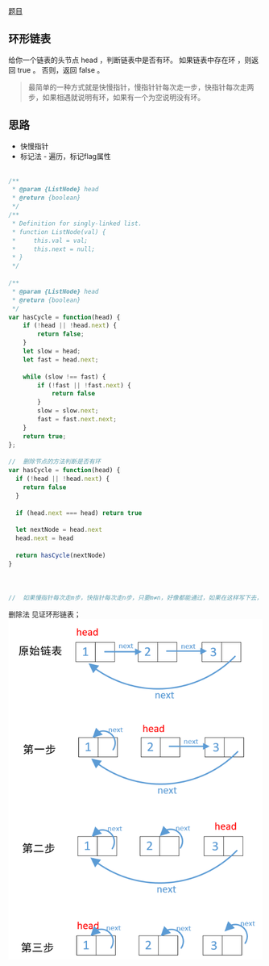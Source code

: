 
[题目](https://leetcode.cn/leetbook/read/linked-list/jbex5/)

## 环形链表

给你一个链表的头节点 head ，判断链表中是否有环。
如果链表中存在环 ，则返回 true 。 否则，返回 false 。

> 最简单的一种方式就是快慢指针，慢指针针每次走一步，快指针每次走两步，如果相遇就说明有环，如果有一个为空说明没有环。


## 思路
- 快慢指针
- 标记法 - 遍历，标记flag属性

```js

/**
 * @param {ListNode} head
 * @return {boolean}
 */
/**
 * Definition for singly-linked list.
 * function ListNode(val) {
 *     this.val = val;
 *     this.next = null;
 * }
 */

/**
 * @param {ListNode} head
 * @return {boolean}
 */
var hasCycle = function(head) {
    if (!head || !head.next) {
        return false;
    }
    let slow = head;
    let fast = head.next;

    while (slow !== fast) {
        if (!fast || !fast.next) {
            return false
        }
        slow = slow.next;
        fast = fast.next.next;
    }
    return true;
};

//  删除节点的方法判断是否有环
var hasCycle = function(head) {
  if (!head || !head.next) {
    return false
  }

  if (head.next === head) return true

  let nextNode = head.next
  head.next = head

  return hasCycle(nextNode)
}



//  如果慢指针每次走m步，快指针每次走n步，只要m≠n，好像都能通过，如果在这样写下去，那么答案就无穷多了
```
删除法 见证环形链表；
![Alt text](../../images/删除法见证环形链表.png)
